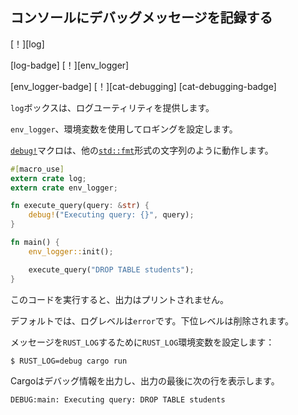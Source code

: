 ## <!--Log a debug message to the console--> コンソールにデバッグメッセージを記録する

<!--[!][log]-->
[！][log]
<!--[log-badge] [!][env_logger]-->
[log-badge] [！][env_logger]
<!--[env_logger-badge] [!][cat-debugging]-->
[env_logger-badge] [！][cat-debugging]
[cat-debugging-badge]
<!--The `log` crate provides logging utilities.-->
`log`ボックスは、ログユーティリティを提供します。
<!--The `env_logger` crate configures logging via an environment variable.-->
`env_logger`、環境変数を使用してロギングを設定します。
<!--The [`debug!`] macro works like other [`std::fmt`] formatted strings.-->
[`debug!`]マクロは、他の[`std::fmt`]形式の文字列のように動作します。

```rust
#[macro_use]
extern crate log;
extern crate env_logger;

fn execute_query(query: &str) {
    debug!("Executing query: {}", query);
}

fn main() {
    env_logger::init();

    execute_query("DROP TABLE students");
}
```

<!--No output prints when running this code.-->
このコードを実行すると、出力はプリントされません。
<!--By default, the log level is `error`, and any lower levels are dropped.-->
デフォルトでは、ログレベルは`error`です。下位レベルは削除されます。

<!--Set the `RUST_LOG` environment variable to print the message:-->
メッセージを`RUST_LOG`するために`RUST_LOG`環境変数を設定します：

```
$ RUST_LOG=debug cargo run
```

<!--Cargo prints debugging information then the following line at the very end of the output:-->
Cargoはデバッグ情報を出力し、出力の最後に次の行を表示します。

```
DEBUG:main: Executing query: DROP TABLE students
```

<!--[`debug!`]: https://docs.rs/log/*/log/macro.debug.html
 [`std::fmt`]: https://doc.rust-lang.org/std/fmt/
-->
[`debug!`]: https://docs.rs/log/*/log/macro.debug.html
 [`std::fmt`]: https://doc.rust-lang.org/std/fmt/

